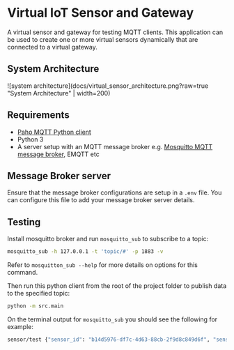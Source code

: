 # Virtual IoT Sensor and Gateway
A virtual sensor and gateway for testing MQTT clients. This application can be used to create one or more virtual sensors dynamically that are connected to a virtual gateway.

## System Architecture
![system architecture](docs/virtual_sensor_architecture.png?raw=true "System Architecture" | width=200)

## Requirements

* [Paho MQTT Python client](http://www.eclipse.org/paho/clients/python/docs/)
* Python 3
* A server setup with an MQTT message broker e.g. [Mosquitto MQTT message broker](https://mosquitto.org/), EMQTT etc

## Message Broker server
Ensure that the message broker configurations are setup in a `.env` file. You can configure this file to add your message broker server details.


## Testing
Install mosquitto broker and run `mosquitto_sub` to subscribe to a topic:

```bash
mosquitto_sub -h 127.0.0.1 -t 'topic/#' -p 1883 -v
```

Refer to `mosquitton_sub --help` for more details on options for this command.

Then run this python client from the root of the project folder to publish data to the specified topic:

```bash
python -m src.main
```

On the terminal output for `mosquitto_sub` you should see the following for example:

```bash
sensor/test {"sensor_id": "b14d5976-df7c-4d63-88cb-2f9d8c849d6f", "sensor_type": "humidity", "sensor_measurement_unit": "degrees_celsius", "sensor_measurement": 2}
```